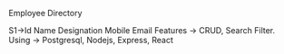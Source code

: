 Employee Directory

S1->Id Name Designation Mobile Email 
Features -> CRUD, Search Filter.
Using -> Postgresql, Nodejs, Express, React

<!-- POSTGRESQL OPERATIONS>>>>
 CREATE SEQUENCE employee_sequence INCREMENT 1 START 1;
 CREATE SEQUENCE team_sequence INCREMENT 1 START 1;
 CREATE SEQUENCE assignment_sequence INCREMENT 1 START 1;

 CREATE TABLE employee(
     id INTEGER NOT NULL DEFAULT nextval ('employee_sequence),
     name VARCHAR(50) NOT NULL,
     data_of_joining TIMESTAMP NOT NULL,
     designation VARCHAR(50),
     gender VARCHAR(10),
     email VARCHAR(50),
     bio VARCHAR(500),
     CONSTRAINT employee_constraint PRIMARY KEY(id)
 );

 CREATE TABLE team(
     id INTEGER NOT NULL nextval('team_sequence),
     name VARCHAR(50) NOT NULL,
     email VARCHAR(50),
     description VARCHAR(500)
     CONSTRAINT team_constraint PRIMARY KEY(id)
 );

 CREATE TABLE employee_assingment(
     id INTEGER NOT NULL nextval('employee_assingment),
     employee_id INTEGER NOT NULL,
     team_id INTEGER NOT NULL,
     CONSTRAINT employee_assingment_constraint PRIMARY KEY(id),
     CONSTRAINT fk_employee FOREIGN KEY(employee_id) REFERENCES employee(id),
     CONSTRAINT fk_team FOREIGN KEY(team) REFERENCES team(id),

 ) -->